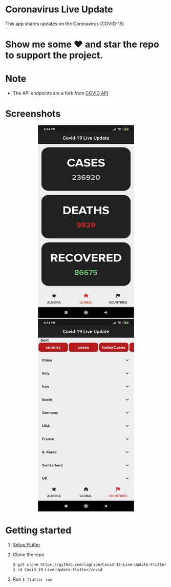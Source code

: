 # Coronavirus Live Update
This app shares updates on the Coronavirus (COVID-19)

# Show me some ❤️ and star the repo to support the project.

# Note
- The API endpoints are a fork from [COVID API](https://github.com/NovelCOVID/API)

# Screenshots

<p align="center">
<img src="../screenshots/s1.jpg" width="300" height="600">
<img src="../screenshots/s2.jpg" width="300" height="600">
</p>

# Getting started

1. [Setup Flutter](https://flutter.dev/docs/get-started/install)

2. Clone the repo

    ```
    $ git clone https://github.com/lagripe/Covid-19-Live-Update-Flutter
    $ cd Covid-19-Live-Update-Flutter/covid
    ```
3. Run
        `$ flutter run`


